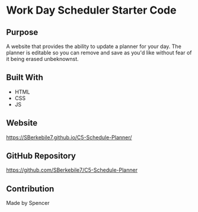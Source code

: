 # Work Day Scheduler Starter Code

## Purpose
A website that provides the ability to update a planner for your day. The planner is editable so you can remove and save as you'd like without fear of it being erased unbeknownst.

## Built With
* HTML
* CSS
* JS

## Website
https://SBerkebile7.github.io/C5-Schedule-Planner/

## GitHub Repository
https://github.com/SBerkebile7/C5-Schedule-Planner

## Contribution
Made by Spencer
